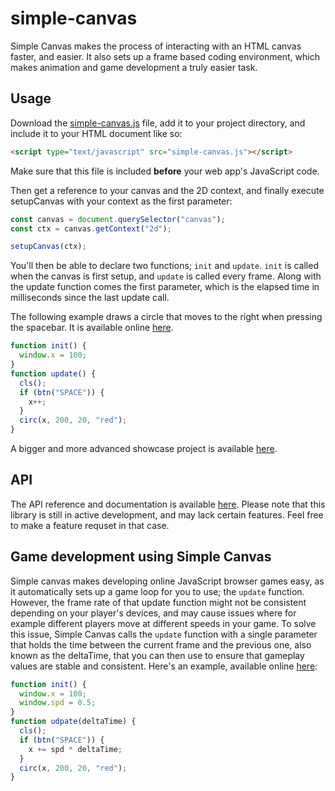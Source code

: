 # simple-canvas
Simple Canvas makes the process of interacting with an HTML canvas faster, and easier. It also sets up a frame based coding environment, which makes animation and game development a truly easier task.

## Usage
Download the <a href="https://raw.githubusercontent.com/oskar-codes/simple-canvas/master/simple-canvas.js">simple-canvas.js</a> file, add it to your project directory, and include it to your HTML document like so:
```html
<script type="text/javascript" src="simple-canvas.js"></script>
```
Make sure that this file is included **before** your web app's JavaScript code.

Then get a reference to your canvas and the 2D context, and finally execute setupCanvas with your context as the first parameter:
```javascript
const canvas = document.querySelector("canvas");
const ctx = canvas.getContext("2d");

setupCanvas(ctx);
```

You'll then be able to declare two functions; `init` and `update`. `init` is called when the canvas is first setup, and `update` is called every frame. Along with the update function comes the first parameter, which is the elapsed time in milliseconds since the last update call.

The following example draws a circle that moves to the right when pressing the spacebar. It is available online [here](https://oskar-codes.github.io/simple-canvas/examples/example1.html).
```javascript
function init() {
  window.x = 100;
}
function update() {
  cls();
  if (btn("SPACE")) {
    x++;
  }
  circ(x, 200, 20, "red");
}
```
A bigger and more advanced showcase project is available [here](https://oskar-codes.github.io/simple-canvas/examples/advanced-example.html).

## API
The API reference and documentation is available [here](https://github.com/oskar-codes/simple-canvas/blob/master/api.md). Please note that this library is still in active development, and may lack certain features. Feel free to make a feature requset in that case.

## Game development using Simple Canvas
Simple canvas makes developing online JavaScript browser games easy, as it automatically sets up a game loop for you to use; the `update` function. However, the frame rate of that update function might not be consistent depending on your player's devices, and may cause issues where for example different players move at different speeds in your game. To solve this issue, Simple Canvas calls the `update` function with a single parameter that holds the time between the current frame and the previous one, also known as the deltaTime, that you can then use to ensure that gameplay values are stable and consistent.
Here's an example, available online [here](https://oskar-codes.github.io/simple-canvas/examples/example2.html):
```javascript
function init() {
  window.x = 100;
  window.spd = 0.5;
}
function udpate(deltaTime) {
  cls();
  if (btn("SPACE")) {
    x += spd * deltaTime;
  }
  circ(x, 200, 20, "red");
}
```
